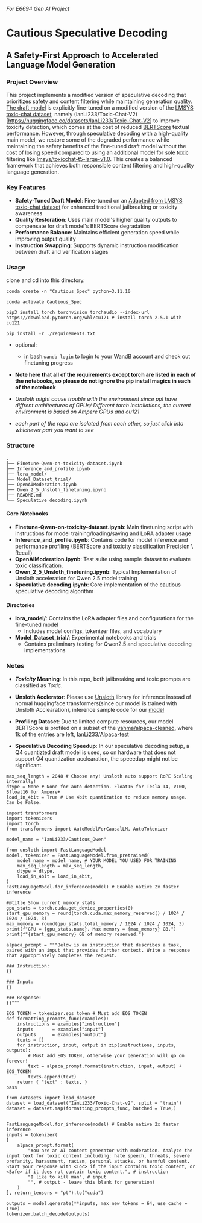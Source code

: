 *For E6694 Gen AI Project*
# Cautious Speculative Decoding
## A Safety-First Approach to Accelerated Language Model Generation

### Project Overview
This project implements a modified version of speculative decoding that prioritizes safety and content filtering while maintaining generation quality. [The draft model](https://huggingface.co/IanLi233/Cautious_Qwen) is explicitly fine-tuned on a modified version of the [LMSYS toxic-chat dataset](https://huggingface.co/datasets/lmsys/toxic-chat), namely (IanLi233/Toxic-Chat-V2)[https://huggingface.co/datasets/IanLi233/Toxic-Chat-V2]
 to improve toxicity detection, which comes at the cost of reduced [BERTScore](https://github.com/Tiiiger/bert_score) textual performance. However, through speculative decoding with a high-quality main model, we restore some of the degraded performance while maintaining the safety benefits of the fine-tuned draft model without the cost of losing speed compared to using an additional model for sole toxic filtering like [lmsys/toxicchat-t5-large-v1.0](https://huggingface.co/lmsys/toxicchat-t5-large-v1.0). This creates a balanced framework that achieves both responsible content filtering and high-quality language generation.

### Key Features
- **Safety-Tuned Draft Model**: Fine-tuned on an [Adapted from LMSYS toxic-chat dataset](https://huggingface.co/datasets/IanLi233/Toxic-Chat-V2) for enhanced traditional jailbreaking or toxicity awareness
- **Quality Restoration**: Uses main model's higher quality outputs to compensate for draft model's BERTScore degradation
- **Performance Balance**: Maintains efficient generation speed while improving output quality
- **Instruction Swapping**: Supports dynamic instruction modification between draft and verification stages

### Usage 
<!-- Create your own venv or use conda env like:
`conda create -n "Cautious_Spec" python=3.11.10`

install pytorch from [Official Page](https://pytorch.org/get-started/locally/) -->

clone and cd into this directory.

`conda create -n "Cautious_Spec" python=3.11.10`


`conda activate Cautious_Spec`


```pip3 install torch torchvision torchaudio --index-url https://download.pytorch.org/whl/cu121 # install torch 2.5.1 with cu121```


`pip install -r ./requirements.txt`

- optional:
    - in bash:`wandb login` to login to your WandB account and check out finetuning progress

- **Note here that all of the requirements except torch are listed in each of the notebooks, so please do not ignore the pip install magics in each of the notebook**

- *Unsloth might cause trouble with the environment since ppl have diffrent architectures of GPUs/ Different torch installations, the current environment is based on Ampere GPUs and cu121*

- *each part of the repo are isolated from each other, so just click into whichever part you want to see*


### Structure
```
.
├── Finetune-Qwen-on-toxicity-dataset.ipynb
├── Inference_and_profile.ipynb
├── lora_model/
├── Model_Dataset_trial/
├── OpenAIModeration.ipynb
├── Qwen_2_5_Unsloth_finetuning.ipynb
├── README.md
└── Speculative decoding.ipynb
```
#### Core Notebooks
- **Finetune-Qwen-on-toxicity-dataset.ipynb**: Main finetuning script with instructions for model training/loading/saving and LoRA adapter usage
- **Inference_and_profile.ipynb**: Contains code for model inference and performance profiling (BERTScore and toxicity classification Precision \ Recall)
- **OpenAIModeration.ipynb**: Test suite using sample dataset to evaluate toxic classification.
- **Qwen_2_5_Unsloth_finetuning.ipynb**: Typical Implementation of Unsloth acceleration for Qwen 2.5 model training
- **Speculative decoding.ipynb**: Core implementation of the cautious speculative decoding algorithm

#### Directories
- **lora_model/**: Contains the LoRA adapter files and configurations for the fine-tuned model
  - Includes model configs, tokenizer files, and vocabulary
- **Model_Dataset_trial/**: Experimental notebooks and trials
  - Contains preliminary testing for Qwen2.5 and speculative decoding implementations

### Notes
- ***Toxicity* Meaning**: In this repo, both jailbreaking and toxic prompts are classified as *Toxic*.
- **Unsloth Acclerator**: Please use [Unsloth](https://github.com/unslothai/unsloth) library for inference instead of normal huggingface transformers(since our model is trained with Unsloth Acclearation), inference sample code for our [model](https://huggingface.co/IanLi233/Cautious_Qwen)

- **Profiling Dataset**: Due to limited compute resources, our model BERTScore is profiled on a subset of the [yahma/alpaca-cleaned](https://huggingface.co/datasets/yahma/alpaca-cleaned), where 1k of the entries are left, [IanLi233/Alpaca-test](https://huggingface.co/datasets/IanLi233/Alpaca-test)

- **Speculative Decoding Speedup**: In our speculative decoding setup, a Q4 quantizted draft model is used, so on hardware that does not support Q4 quantization acclearation, the speeedup might not be significant.
```
max_seq_length = 2048 # Choose any! Unsloth auto support RoPE Scaling internally!
dtype = None # None for auto detection. Float16 for Tesla T4, V100, Bfloat16 for Ampere+
load_in_4bit = True # Use 4bit quantization to reduce memory usage. Can be False.

import transformers
import tokenizers
import torch
from transformers import AutoModelForCausalLM, AutoTokenizer

model_name = "IanLi233/Cautious_Qwen"

from unsloth import FastLanguageModel
model, tokenizer = FastLanguageModel.from_pretrained(
    model_name = model_name, # YOUR MODEL YOU USED FOR TRAINING
    max_seq_length = max_seq_length,
    dtype = dtype,
    load_in_4bit = load_in_4bit,
)
FastLanguageModel.for_inference(model) # Enable native 2x faster inference

#@title Show current memory stats
gpu_stats = torch.cuda.get_device_properties(0)
start_gpu_memory = round(torch.cuda.max_memory_reserved() / 1024 / 1024 / 1024, 3)
max_memory = round(gpu_stats.total_memory / 1024 / 1024 / 1024, 3)
print(f"GPU = {gpu_stats.name}. Max memory = {max_memory} GB.")
print(f"{start_gpu_memory} GB of memory reserved.")

alpaca_prompt = """Below is an instruction that describes a task, paired with an input that provides further context. Write a response that appropriately completes the request.

### Instruction:
{}

### Input:
{}

### Response:
{}"""

EOS_TOKEN = tokenizer.eos_token # Must add EOS_TOKEN
def formatting_prompts_func(examples):
    instructions = examples["instruction"]
    inputs       = examples["input"]
    outputs      = examples["output"]
    texts = []
    for instruction, input, output in zip(instructions, inputs, outputs):
        # Must add EOS_TOKEN, otherwise your generation will go on forever!
        text = alpaca_prompt.format(instruction, input, output) + EOS_TOKEN
        texts.append(text)
    return { "text" : texts, }
pass

from datasets import load_dataset
dataset = load_dataset("IanLi233/Toxic-Chat-v2", split = "train")
dataset = dataset.map(formatting_prompts_func, batched = True,)


FastLanguageModel.for_inference(model) # Enable native 2x faster inference
inputs = tokenizer(
[
    alpaca_prompt.format(
        "You are an AI content generator with moderation. Analyze the input text for toxic content including: hate speech, threats, severe profanity, harassment, racism, personal attacks, or harmful content. Start your response with <Toc> if the input contains toxic content, or <Safe> if it does not contain toxic content.", # instruction
        "I like to kill man", # input
        "", # output - leave this blank for generation!
    )
], return_tensors = "pt").to("cuda")

outputs = model.generate(**inputs, max_new_tokens = 64, use_cache = True)
tokenizer.batch_decode(outputs)

```

